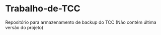# Trabalho-de-TCC
Repositório para armazenamento de backup do TCC (Não contém última versão do projeto)
